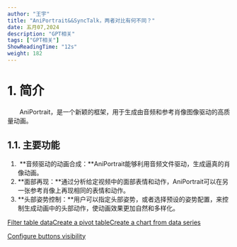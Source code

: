 ```yaml
---
author: "王宇"
title: "AniPortrait&&SyncTalk，两者对比有何不同？"
date: 五月07,2024
description: "GPT相关"
tags: ["GPT相关"]
ShowReadingTime: "12s"
weight: 182
---
```

1\. 简介
======

       AniPortrait，是一个新颖的框架，用于生成由音频和参考肖像图像驱动的高质量动画。

1.1. 主要功能
---------

1.   **音频驱动的动画合成：**AniPortrait能够利用音频文件驱动，生成逼真的肖像动画。
2.  **面部再现：**通过分析给定视频中的面部表情和动作，AniPortrait可以在另一张参考肖像上再现相同的表情和动作。
3.  **头部姿势控制：**用户可以指定头部姿势，或者选择预设的姿势配置，来控制生成动画中的头部动作，使动画效果更加自然和多样化。

[Filter table data](#)[Create a pivot table](#)[Create a chart from data series](#)

[Configure buttons visibility](/users/tfac-settings.action)